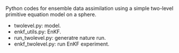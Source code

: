 Python codes for ensemble data assimilation using a simple
two-level primitive equation model on a sphere.


* twolevel.py:  model.
* enkf_utils.py: EnKF.
* run_twolevel.py: generatre nature run.
* enkf_twolevel.py: run EnKF experiment.
